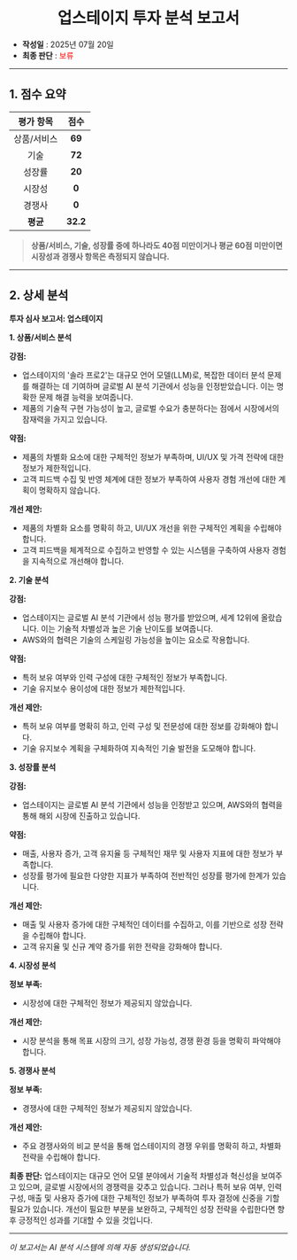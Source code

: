 <h1 align='center'>업스테이지 투자 분석 보고서</h1>

- **작성일** : 2025년 07월 20일
- **최종 판단** : <span style='color:red;'>보류</span>

---

## 1. 점수 요약

| 평가 항목 | 점수 |
|:-----------:|:----:|
| 상품/서비스 | **69** |
| 기술 | **72** |
| 성장률 | **20** |
| 시장성 | **0** |
| 경쟁사 | **0** |
| **평균** | **32.2** |

> **상품/서비스, 기술, 성장률 중에 하나라도 40점 미만이거나 평균 60점 미만이면 시장성과 경쟁사 항목은 측정되지 않습니다.**

---

## 2. 상세 분석

**투자 심사 보고서: 업스테이지**

**1. 상품/서비스 분석**

**강점:**
- 업스테이지의 '솔라 프로2'는 대규모 언어 모델(LLM)로, 복잡한 데이터 분석 문제를 해결하는 데 기여하며 글로벌 AI 분석 기관에서 성능을 인정받았습니다. 이는 명확한 문제 해결 능력을 보여줍니다.
- 제품의 기술적 구현 가능성이 높고, 글로벌 수요가 충분하다는 점에서 시장에서의 잠재력을 가지고 있습니다.

**약점:**
- 제품의 차별화 요소에 대한 구체적인 정보가 부족하며, UI/UX 및 가격 전략에 대한 정보가 제한적입니다.
- 고객 피드백 수집 및 반영 체계에 대한 정보가 부족하여 사용자 경험 개선에 대한 계획이 명확하지 않습니다.

**개선 제안:**
- 제품의 차별화 요소를 명확히 하고, UI/UX 개선을 위한 구체적인 계획을 수립해야 합니다.
- 고객 피드백을 체계적으로 수집하고 반영할 수 있는 시스템을 구축하여 사용자 경험을 지속적으로 개선해야 합니다.

**2. 기술 분석**

**강점:**
- 업스테이지는 글로벌 AI 분석 기관에서 성능 평가를 받았으며, 세계 12위에 올랐습니다. 이는 기술적 차별성과 높은 기술 난이도를 보여줍니다.
- AWS와의 협력은 기술의 스케일링 가능성을 높이는 요소로 작용합니다.

**약점:**
- 특허 보유 여부와 인력 구성에 대한 구체적인 정보가 부족합니다.
- 기술 유지보수 용이성에 대한 정보가 제한적입니다.

**개선 제안:**
- 특허 보유 여부를 명확히 하고, 인력 구성 및 전문성에 대한 정보를 강화해야 합니다.
- 기술 유지보수 계획을 구체화하여 지속적인 기술 발전을 도모해야 합니다.

**3. 성장률 분석**

**강점:**
- 업스테이지는 글로벌 AI 분석 기관에서 성능을 인정받고 있으며, AWS와의 협력을 통해 해외 시장에 진출하고 있습니다.

**약점:**
- 매출, 사용자 증가, 고객 유지율 등 구체적인 재무 및 사용자 지표에 대한 정보가 부족합니다.
- 성장률 평가에 필요한 다양한 지표가 부족하여 전반적인 성장률 평가에 한계가 있습니다.

**개선 제안:**
- 매출 및 사용자 증가에 대한 구체적인 데이터를 수집하고, 이를 기반으로 성장 전략을 수립해야 합니다.
- 고객 유지율 및 신규 계약 증가를 위한 전략을 강화해야 합니다.

**4. 시장성 분석**

**정보 부족:**
- 시장성에 대한 구체적인 정보가 제공되지 않았습니다.

**개선 제안:**
- 시장 분석을 통해 목표 시장의 크기, 성장 가능성, 경쟁 환경 등을 명확히 파악해야 합니다.

**5. 경쟁사 분석**

**정보 부족:**
- 경쟁사에 대한 구체적인 정보가 제공되지 않았습니다.

**개선 제안:**
- 주요 경쟁사와의 비교 분석을 통해 업스테이지의 경쟁 우위를 명확히 하고, 차별화 전략을 수립해야 합니다.

**최종 판단:**
업스테이지는 대규모 언어 모델 분야에서 기술적 차별성과 혁신성을 보여주고 있으며, 글로벌 시장에서의 경쟁력을 갖추고 있습니다. 그러나 특허 보유 여부, 인력 구성, 매출 및 사용자 증가에 대한 구체적인 정보가 부족하여 투자 결정에 신중을 기할 필요가 있습니다. 개선이 필요한 부분을 보완하고, 구체적인 성장 전략을 수립한다면 향후 긍정적인 성과를 기대할 수 있을 것입니다.

---
*이 보고서는 AI 분석 시스템에 의해 자동 생성되었습니다.*